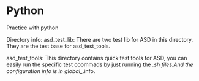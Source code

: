 Python
======

Practice with python

Directory info:
asd_test_lib:
  There are two test lib for ASD in this directory. They are the test base for asd_test_tools.
  
asd_test_tools:
  This directory contains quick test tools for ASD, you can easily run the specific test coommads by just running 
the *.sh files.And the configuration info is in global_*.info.
